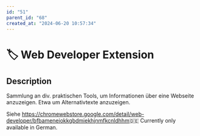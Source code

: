 ```yaml
---
id: "51"
parent_id: "68"
created_at: "2024-06-20 10:57:34"
---
```


# 🏷️ Web Developer Extension

## Description

Sammlung an div. praktischen Tools, um Informationen über eine Webseite anzuzeigen. Etwa um Alternativtexte anzuzeigen.

Siehe <https://chromewebstore.google.com/detail/web-developer/bfbameneiokkgbdmiekhjnmfkcnldhhm>🇩🇪 Currently only available in German.
